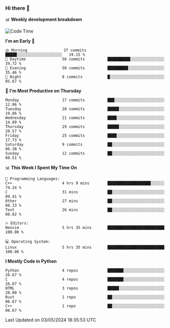 ### Hi there 👋

📊 **Weekly development breakdown**
<!--START_SECTION:waka-->
![Code Time](http://img.shields.io/badge/Code%20Time-127%20hrs%2057%20mins-blue)

**I'm an Early 🐤** 

```text
🌞 Morning                27 commits          █████░░░░░░░░░░░░░░░░░░░░   19.15 % 
🌆 Daytime                56 commits          ██████████░░░░░░░░░░░░░░░   39.72 % 
🌃 Evening                50 commits          █████████░░░░░░░░░░░░░░░░   35.46 % 
🌙 Night                  8 commits           █░░░░░░░░░░░░░░░░░░░░░░░░   05.67 % 
```
📅 **I'm Most Productive on Thursday** 

```text
Monday                   17 commits          ███░░░░░░░░░░░░░░░░░░░░░░   12.06 % 
Tuesday                  28 commits          █████░░░░░░░░░░░░░░░░░░░░   19.86 % 
Wednesday                21 commits          ████░░░░░░░░░░░░░░░░░░░░░   14.89 % 
Thursday                 29 commits          █████░░░░░░░░░░░░░░░░░░░░   20.57 % 
Friday                   25 commits          ████░░░░░░░░░░░░░░░░░░░░░   17.73 % 
Saturday                 9 commits           ██░░░░░░░░░░░░░░░░░░░░░░░   06.38 % 
Sunday                   12 commits          ██░░░░░░░░░░░░░░░░░░░░░░░   08.51 % 
```


📊 **This Week I Spent My Time On** 

```text
💬 Programming Languages: 
C++                      4 hrs 9 mins        ███████████████████░░░░░░   74.24 % 
C                        31 mins             ██░░░░░░░░░░░░░░░░░░░░░░░   09.41 % 
Other                    27 mins             ██░░░░░░░░░░░░░░░░░░░░░░░   08.33 % 
Text                     26 mins             ██░░░░░░░░░░░░░░░░░░░░░░░   08.02 % 

🔥 Editors: 
Neovim                   5 hrs 35 mins       █████████████████████████   100.00 % 

💻 Operating System: 
Linux                    5 hrs 35 mins       █████████████████████████   100.00 % 
```

**I Mostly Code in Python** 

```text
Python                   4 repos             ███████░░░░░░░░░░░░░░░░░░   26.67 % 
C                        4 repos             ███████░░░░░░░░░░░░░░░░░░   26.67 % 
HTML                     3 repos             █████░░░░░░░░░░░░░░░░░░░░   20.00 % 
Rust                     1 repo              ██░░░░░░░░░░░░░░░░░░░░░░░   06.67 % 
C++                      1 repo              ██░░░░░░░░░░░░░░░░░░░░░░░   06.67 % 
```




 Last Updated on 03/05/2024 18:35:53 UTC
<!--END_SECTION:waka-->
<!--
**R-enanVieira/R-enanVieira** is a ✨ _special_ ✨ repository because its `README.md` (this file) appears on your GitHub profile.

Here are some ideas to get you started:

- 🔭 I’m currently working on ...
- 🌱 I’m currently learning ...
- 👯 I’m looking to collaborate on ...
- 🤔 I’m looking for help with ...
- 💬 Ask me about ...
- 📫 How to reach me: ...
- 😄 Pronouns: ...
- ⚡ Fun fact: ...
-->
